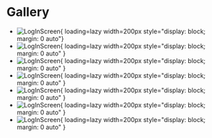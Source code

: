 # Gallery

<div class="grid cards" markdown>

- ![LogInScreen](imgs/1.png){ loading=lazy width=200px style="display: block; margin: 0 auto"}
- ![LogInScreen](imgs/2.png){ loading=lazy width=200px style="display: block; margin: 0 auto" }
- ![LogInScreen](imgs/3.png){ loading=lazy width=200px style="display: block; margin: 0 auto" }
- ![LogInScreen](imgs/4.png){ loading=lazy width=200px style="display: block; margin: 0 auto" }
- ![LogInScreen](imgs/5.png){ loading=lazy width=200px style="display: block; margin: 0 auto" }
- ![LogInScreen](imgs/6.png){ loading=lazy width=200px style="display: block; margin: 0 auto" }
- ![LogInScreen](imgs/7.png){ loading=lazy width=200px style="display: block; margin: 0 auto" }
</div>